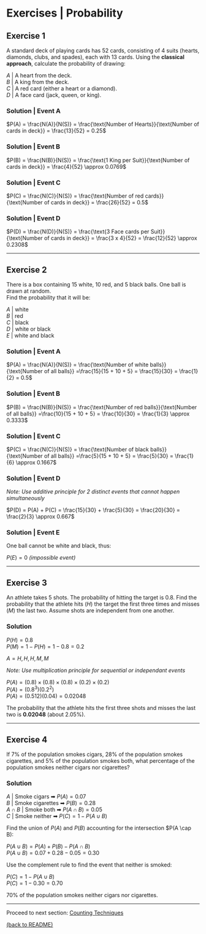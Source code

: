 # Exercises | Probability

## Exercise 1

A standard deck of playing cards has 52 cards, consisting of 4 suits (hearts, diamonds, clubs, and spades), each with 13 cards. Using the **classical approach**, calculate the probability of drawing:

$A$ | A heart from the deck.  
$B$ | A king from the deck.  
$C$ | A red card (either a heart or a diamond).  
$D$ | A face card (jack, queen, or king).  

### Solution | Event A

$P(A) = \frac{N(A)}{N(S)} = \frac{\text{Number of Hearts}}{\text{Number of cards in deck}} = \frac{13}{52} = 0.25$

### Solution | Event B

$P(B) = \frac{N(B)}{N(S)} = \frac{\text{1 King per Suit}}{\text{Number of cards in deck}} = \frac{4}{52} \approx 0.0769$

### Solution | Event C

$P(C) = \frac{N(C)}{N(S)} = \frac{\text{Number of red cards}}{\text{Number of cards in deck}} = \frac{26}{52} = 0.5$

### Solution | Event D

$P(D) = \frac{N(D)}{N(S)} = \frac{\text{3 Face cards per Suit}}{\text{Number of cards in deck}} = \frac{3 x 4}{52} = \frac{12}{52} \approx 0.2308$

---

## Exercise 2

There is a box containing 15 white, 10 red, and 5 black balls. One ball is drawn at random.  
Find the probability that it will be:  

$A$ | white  
$B$ | red  
$C$ | black  
$D$ | white or black  
$E$ | white and black  

### Solution | Event A
   
$P(A) = \frac{N(A)}{N(S)} = \frac{\text{Number of white balls}}{\text{Number of all balls}} =\frac{15}{15 + 10 + 5} = \frac{15}{30} = \frac{1}{2} = 0.5$

### Solution | Event B

$P(B) = \frac{N(B)}{N(S)} = \frac{\text{Number of red balls}}{\text{Number of all balls}} =\frac{10}{15 + 10 + 5} = \frac{10}{30} = \frac{1}{3} \approx 0.3333$

### Solution | Event C

$P(C) = \frac{N(C)}{N(S)} = \frac{\text{Number of black balls}}{\text{Number of all balls}} =\frac{5}{15 + 10 + 5} = \frac{5}{30} = \frac{1}{6} \approx 0.1667$

### Solution | Event D

_Note: Use additive principle for 2 distinct events that cannot happen simultaneously_

$P(D) = P(A) + P(C) = \frac{15}{30} + \frac{5}{30} = \frac{20}{30} = \frac{2}{3} \approx 0.667$

### Solution | Event E

One ball cannot be white and black, thus:

$P(E) = 0$ _(impossible event)_

---

## Exercise 3

An athlete takes 5 shots. The probability of hitting the target is 0.8. Find the probability that the athlete hits ($H$) the target the first three times and misses ($M$) the last two. Assume shots are independent from one another.

### Solution

$P(H) = 0.8$  
$P(M) = 1 - P(H) = 1 - 0.8 = 0.2$  

$A = H, H, H, M, M$

_Note: Use multiplication principle for sequential or independant events_

$P(A) = (0.8) \times (0.8) \times (0.8) \times (0.2) \times (0.2)$  
$P(A) = (0.8^3)(0.2^2)$  
$P(A) = (0.512)(0.04) = 0.02048$

The probability that the athlete hits the first three shots and misses the last two is **0.02048** (about 2.05%).

---

## Exercise 4

If 7% of the population smokes cigars, 28% of the population smokes cigarettes, and 5% of the population smokes both, what percentage of the population smokes neither cigars nor cigarettes?

### Solution

$A$ | Smoke cigars  ➡  $P(A) = 0.07$  
$B$ | Smoke cigarettes  ➡  $P(B) = 0.28$  
$A \cap B$ | Smoke both  ➡  $P(A \cap B) = 0.05$  
$C$ | Smoke neither  ➡  $P(C) = 1 - P(A \cup B)$  

Find the union of $P(A)$ and $P(B)$ accounting for the intersection $P(A \cap B):

$P(A \cup B) = P(A) + P(B) - P(A \cap B)$  
$P(A \cup B) = 0.07 + 0.28 - 0.05 = 0.30$

Use the complement rule to find the event that neither is smoked:

$P(C) = 1 - P(A \cup B)$  
$P(C) = 1 - 0.30 = 0.70$

70% of the population smokes neither cigars nor cigarettes.

---

Proceed to next section: [Counting Techniques](/s01_probability_intro/counting-techniques.md)

[(back to README)](/README.md)
